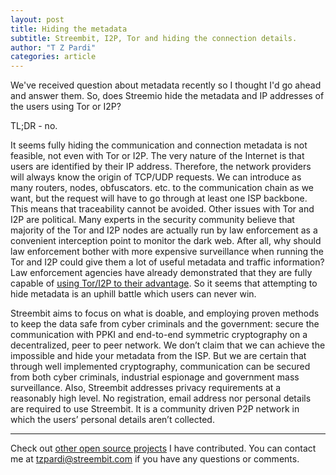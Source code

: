 ```yaml
---
layout: post
title: Hiding the metadata
subtitle: Streembit, I2P, Tor and hiding the connection details.
author: "T Z Pardi"
categories: article
---
```


We've received question about metadata recently so I thought I'd go ahead and answer them. So, does Streemio hide the metadata and IP addresses of the users using Tor or I2P?

TL;DR - no.

It seems fully hiding the communication and connection metadata is not feasible, not even with Tor or I2P. The very nature of the Internet is that users are identified by their IP address. Therefore, the network providers will always know the origin of TCP/UDP requests. We can introduce as many routers, nodes, obfuscators. etc. to the communication chain as we want, but the request will have to go through at least one ISP backbone. This means that traceability cannot be avoided. Other issues with Tor and I2P are political. Many experts in the security community believe that majority of the Tor and I2P nodes are actually run by law enforcement as a convenient interception point to monitor the dark web.  After all, why should law enforcement bother with more expensive surveillance when running the Tor and I2P could give them a lot of useful metadata and traffic information? Law enforcement agencies have already demonstrated that they are fully capable of [using Tor/I2P to their advantage](http://www.theregister.co.uk/2016/03/29/fbi_tor/). So it seems that attempting to hide metadata is an uphill battle which users can never win.

Streembit aims to focus on what is doable, and employing proven methods to keep the data safe from cyber criminals and the government: secure the communication with PPKI and end-to-end symmetric cryptography on a decentralized, peer to peer network.  We don’t claim that we can achieve the impossible and hide your metadata from the ISP. But we are certain that through well implemented cryptography, communication can be secured from both cyber criminals, industrial espionage and government mass surveillance. Also, Streembit addresses privacy requirements at a reasonably high level. No registration, email address nor personal details are required to use Streembit. It is a community driven P2P network in which the users’ personal details aren’t collected. 

--------
Check out [other open source projects](https://github.com/zsoltpardi) I have contributed. You can contact me at tzpardi@streembit.com if you have any questions or comments.



